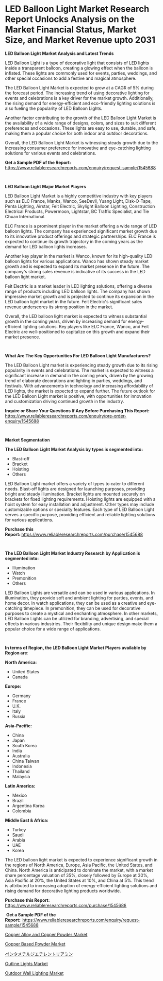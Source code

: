 <p><h1>LED Balloon Light Market Research Report Unlocks Analysis on the Market Financial Status, Market Size, and Market Revenue upto 2031</h1></p><p><strong>LED Balloon Light Market Analysis and Latest Trends</strong></p>
<p><p>LED Balloon Light is a type of decorative light that consists of LED lights inside a transparent balloon, creating a glowing effect when the balloon is inflated. These lights are commonly used for events, parties, weddings, and other special occasions to add a festive and magical atmosphere.</p><p>The LED Balloon Light Market is expected to grow at a CAGR of 5% during the forecast period. The increasing trend of using decorative lighting for events and celebrations is a key driver for the market growth. Additionally, the rising demand for energy-efficient and eco-friendly lighting solutions is also fueling the popularity of LED Balloon Lights.</p><p>Another factor contributing to the growth of the LED Balloon Light Market is the availability of a wide range of designs, colors, and sizes to suit different preferences and occasions. These lights are easy to use, durable, and safe, making them a popular choice for both indoor and outdoor decorations.</p><p>Overall, the LED Balloon Light Market is witnessing steady growth due to the increasing consumer preference for innovative and eye-catching lighting solutions for various events and celebrations.</p></p>
<p><strong>Get a Sample PDF of the Report:&nbsp;</strong> <a href="https://www.reliableresearchreports.com/enquiry/request-sample/1545688">https://www.reliableresearchreports.com/enquiry/request-sample/1545688</a></p>
<p>&nbsp;</p>
<p><strong>LED Balloon Light Major Market Players</strong></p>
<p><p>LED Balloon Light Market is a highly competitive industry with key players such as ELC France, Manks, Wanco, SeeDevil, Yuang Light, Disk-O-Tape, Penta Lighting, Airstar, Feit Electric, Skylight Balloon Lighting, Construction Electrical Products, Powermoon, Lightstar, BC Traffic Specialist, and Tie Chuan International.</p><p>ELC France is a prominent player in the market offering a wide range of LED balloon lights. The company has experienced significant market growth due to its innovative product offerings and strategic partnerships. ELC France is expected to continue its growth trajectory in the coming years as the demand for LED balloon lights increases.</p><p>Another key player in the market is Wanco, known for its high-quality LED balloon lights for various applications. Wanco has shown steady market growth and is expected to expand its market presence in the future. The company's strong sales revenue is indicative of its success in the LED balloon light market.</p><p>Feit Electric is a market leader in LED lighting solutions, offering a diverse range of products including LED balloon lights. The company has shown impressive market growth and is projected to continue its expansion in the LED balloon light market in the future. Feit Electric's significant sales revenue underscores its strong position in the market.</p><p>Overall, the LED balloon light market is expected to witness substantial growth in the coming years, driven by increasing demand for energy-efficient lighting solutions. Key players like ELC France, Wanco, and Feit Electric are well-positioned to capitalize on this growth and expand their market presence.</p></p>
<p>&nbsp;</p>
<p><strong>What Are The Key Opportunities For LED Balloon Light Manufacturers?</strong></p>
<p><p>The LED Balloon Light market is experiencing steady growth due to its rising popularity in events and celebrations. The market is expected to witness a significant increase in demand in the coming years, driven by the growing trend of elaborate decorations and lighting in parties, weddings, and festivals. With advancements in technology and increasing affordability of LED lights, the market is expected to expand further. The future outlook for the LED Balloon Light market is positive, with opportunities for innovation and customization driving continued growth in the industry.</p></p>
<p><strong>Inquire or Share Your Questions If Any Before Purchasing This Report:</strong> <a href="https://www.reliableresearchreports.com/enquiry/pre-order-enquiry/1545688">https://www.reliableresearchreports.com/enquiry/pre-order-enquiry/1545688</a></p>
<p>&nbsp;</p>
<p><strong>Market Segmentation</strong></p>
<p><strong>The LED Balloon Light Market Analysis by types is segmented into:</strong></p>
<p><ul><li>Blast-off</li><li>Bracket</li><li>Hoisting</li><li>Others</li></ul></p>
<p><p>LED Balloon Light market offers a variety of types to cater to different needs. Blast-off lights are designed for launching purposes, providing bright and steady illumination. Bracket lights are mounted securely on brackets for fixed lighting requirements. Hoisting lights are equipped with a hoist system for easy installation and adjustment. Other types may include customizable options or specialty features. Each type of LED Balloon Light serves a specific purpose, providing efficient and reliable lighting solutions for various applications.</p></p>
<p><strong>Purchase this Report:&nbsp;</strong><a href="https://www.reliableresearchreports.com/purchase/1545688">https://www.reliableresearchreports.com/purchase/1545688</a></p>
<p>&nbsp;</p>
<p><strong>The LED Balloon Light Market Industry Research by Application is segmented into:</strong></p>
<p><ul><li>Illumination</li><li>Watch</li><li>Premonition</li><li>Others</li></ul></p>
<p><p>LED Balloon Lights are versatile and can be used in various applications. In illumination, they provide soft and ambient lighting for parties, events, and home decor. In watch applications, they can be used as a creative and eye-catching timepiece. In premonition, they can be used for decorative purposes to create a mystical and enchanting atmosphere. In other markets, LED Balloon Lights can be utilized for branding, advertising, and special effects in various industries. Their flexibility and unique design make them a popular choice for a wide range of applications.</p></p>
<p>&nbsp;</p>
<p><strong>In terms of Region, the LED Balloon Light Market Players available by Region are:</strong></p>
<p>
    <p> <strong> North America: </strong>
        <ul>
            <li>United States</li>
            <li>Canada</li>
        </ul>
        </p> 
    <p> <strong> Europe: </strong>
        <ul>
            <li>Germany</li>
            <li>France</li>
            <li>U.K.</li>
            <li>Italy</li>
            <li>Russia</li>
        </ul>
        </p> 
    <p> <strong> Asia-Pacific: </strong>
        <ul>
            <li>China</li>
            <li>Japan</li>
            <li>South Korea</li>
            <li>India</li>
            <li>Australia</li>
            <li>China Taiwan</li>
            <li>Indonesia</li>
            <li>Thailand</li>
            <li>Malaysia</li>
        </ul>
        </p> 
    <p> <strong> Latin America: </strong>
        <ul>
            <li>Mexico</li>
            <li>Brazil</li>
            <li>Argentina Korea</li>
            <li>Colombia</li>
        </ul>
        </p> 
    <p> <strong> Middle East & Africa: </strong>
        <ul>
            <li>Turkey</li>
            <li>Saudi</li>
            <li>Arabia</li>
            <li>UAE</li>
            <li>Korea</li>
        </ul>
    </p>
    </p>
<p><p>The LED balloon light market is expected to experience significant growth in the regions of North America, Europe, Asia Pacific, the United States, and China. North America is anticipated to dominate the market, with a market share percentage valuation of 35%, closely followed by Europe at 30%, Asia Pacific at 20%, the United States at 10%, and China at 5%. This trend is attributed to increasing adoption of energy-efficient lighting solutions and rising demand for decorative lighting products worldwide.</p></p>
<p><strong>Purchase this Report: </strong><a href="https://www.reliableresearchreports.com/purchase/1545688">https://www.reliableresearchreports.com/purchase/1545688</a></p>
<p>&nbsp;<strong>Get a Sample PDF of the Report:&nbsp;&nbsp;</strong><a href="https://www.reliableresearchreports.com/enquiry/request-sample/1545688">https://www.reliableresearchreports.com/enquiry/request-sample/1545688</a></p>
<p><strong></strong></p>
<p><p><a href="https://issuu.com/reportprime-2/docs/copper-alloy-and-copper-powder-market-size-2030.pp">Copper Alloy and Copper Powder Market</a></p><p><a href="https://issuu.com/reportprime-2/docs/copper-based-powder-market-size-2030.pptx">Copper Based Powder Market</a></p><p><a href="https://github.com/jkjreqjscoxx7/Market-Research-Report-List-1/blob/main/51043223581.md">ペンタメチルジエチレントリアミン</a></p><p><a href="https://github.com/brenzgnarento/Market-Research-Report-List-1/blob/main/outline-lights-market.md">Outline Lights Market</a></p><p><a href="https://github.com/jerrycopelandthomaswsqd8q/Market-Research-Report-List-1/blob/main/outdoor-wall-lighting-market.md">Outdoor Wall Lighting Market</a></p></p>